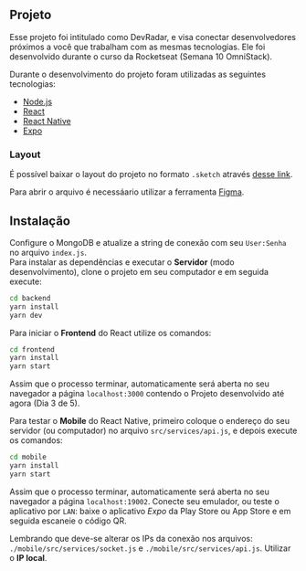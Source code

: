 ## Projeto
Esse projeto foi intitulado como DevRadar, e visa conectar desenvolvedores próximos a você que trabalham com as mesmas tecnologias. Ele foi desenvolvido durante o curso da Rocketseat (Semana 10 OmniStack).

Durante o desenvolvimento do projeto foram utilizadas as seguintes tecnologias:

- [Node.js](https://nodejs.org/en/)
- [React](https://reactjs.org)
- [React Native](https://facebook.github.io/react-native/)
- [Expo](https://expo.io/)

### Layout

É possível baixar o layout do projeto no formato `.sketch` através [desse link](.github/DevRadar.sketch).

Para abrir o arquivo é necessáario utilizar a ferramenta [Figma](https://figma.com).

## Instalação

Configure o MongoDB e atualize a string de conexão com seu `User:Senha` no arquivo `index.js`.  
Para instalar as dependências e executar o **Servidor** (modo desenvolvimento), clone o projeto em seu computador e em seguida execute:
```bash
cd backend
yarn install
yarn dev
```
Para iniciar o **Frontend** do React utilize os comandos:
```bash
cd frontend
yarn install
yarn start
```
Assim que o processo terminar, automaticamente será aberta no seu navegador a página `localhost:3000` contendo o Projeto desenvolvido até agora (Dia 3 de 5).  

Para testar o **Mobile** do React Native, primeiro coloque o endereço do seu servidor (ou computador) no arquivo `src/services/api.js`, e depois execute os comandos:
```bash
cd mobile
yarn install
yarn start
```
Assim que o processo terminar, automaticamente será aberta no seu navegador a página `localhost:19002`. Conecte seu emulador, ou teste o aplicativo por `LAN`: baixe o aplicativo *Expo* da Play Store ou App Store e em seguida escaneie o código QR.

Lembrando que deve-se alterar os IPs da conexão nos arquivos:
`./mobile/src/services/socket.js` e 
`./mobile/src/services/api.js`. 
Utilizar o **IP local**.
